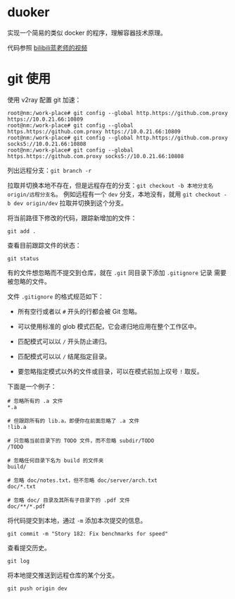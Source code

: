 # duoker
实现一个简易的类似 docker 的程序，理解容器技术原理。

代码参照 [bilibili蓝老师的视频](https://space.bilibili.com/274721678/channel/collectiondetail?sid=70487)

# git 使用

使用 v2ray 配置 git 加速：

```shell
root@nm:/work-place# git config --global http.https://github.com.proxy https://10.0.21.66:10809
root@nm:/work-place# git config --global https.https://github.com.proxy https://10.0.21.66:10809
root@nm:/work-place# git config --global http.https://github.com.proxy socks5://10.0.21.66:10808
root@nm:/work-place# git config --global https.https://github.com.proxy socks5://10.0.21.66:10808
```

列出远程分支：`git branch -r`

拉取并切换本地不存在，但是远程存在的分支：`git checkout -b 本地分支名 origin/远程分支名`。
例如远程有一个 `dev` 分支，本地没有，就用 `git checkout -b dev origin/dev` 拉取并切换到这个分支。

将当前路径下修改的代码，跟踪新增加的文件：

```shell
git add .
```

查看目前跟踪文件的状态：

```shell
git status
```

有的文件想忽略而不提交到仓库，就在 `.git` 同目录下添加 `.gitignore` 记录
需要被忽略的文件。

文件 `.gitignore` 的格式规范如下：

- 所有空行或者以 `#` 开头的行都会被 Git 忽略。

- 可以使用标准的 glob 模式匹配，它会递归地应用在整个工作区中。

- 匹配模式可以以 `/` 开头防止递归。

- 匹配模式可以以 `/` 结尾指定目录。

- 要忽略指定模式以外的文件或目录，可以在模式前加上叹号 `!` 取反。

下面是一个例子：

```gitignore
# 忽略所有的 .a 文件
*.a

# 但跟踪所有的 lib.a，即便你在前面忽略了 .a 文件
!lib.a

# 只忽略当前目录下的 TODO 文件，而不忽略 subdir/TODO
/TODO

# 忽略任何目录下名为 build 的文件夹
build/

# 忽略 doc/notes.txt，但不忽略 doc/server/arch.txt
doc/*.txt

# 忽略 doc/ 目录及其所有子目录下的 .pdf 文件
doc/**/*.pdf
```
将代码提交到本地，通过 `-m` 添加本次提交的信息。

```shell
git commit -m "Story 182: Fix benchmarks for speed"
```

查看提交历史。

```shell
git log
```

将本地提交推送到远程仓库的某个分支。

```shell
git push origin dev
```





